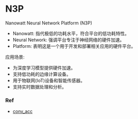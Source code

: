 

# N3P

Nanowatt Neural Network Platform (N3P)

- Nanowatt: 指代极低的功耗水平，符合平台的低功耗特性。
- Neural Network: 强调平台专注于神经网络的硬件加速。
- Platform: 表明这是一个用于开发和部署相关应用的硬件平台。


应用场景:

- 为深度学习模型提供硬件加速。
- 支持低功耗的边缘计算设备。
- 用于物联网(IoT)设备和智能传感器。
- 支持实时数据处理和分析。



### Ref

- [conv_acc](https://thedatabus.in/conv_acc)